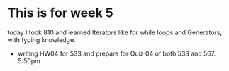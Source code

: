 # This is for week 5

today I took 810 and learned Iterators like for while loops and Generators, with typing knowledge.

+ writing HW04 for 533 and prepare for Quiz 04 of both 533 and 567. 5:50pm